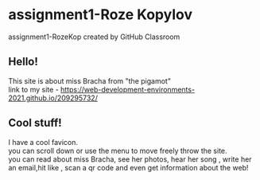 # assignment1-Roze Kopylov
assignment1-RozeKop created by GitHub Classroom    

## Hello!   
This site is about miss Bracha from "the pigamot"    
link to my site - https://web-development-environments-2021.github.io/209295732/

## Cool stuff!   

I have a cool favicon.  
you can scroll down or use the menu to move freely throw the site.  
you can read about miss Bracha, see her photos, hear her song , write her an email,hit like , scan a qr code and even get information about the web!  
